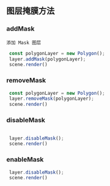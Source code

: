 ## 图层掩膜方法

### addMask
    添加 Mask 图层
```ts
 const polygonLayer = new Polygon();
 layer.addMask(polygonLayer);
 scene.render()
```
### removeMask

```ts
 const polygonLayer = new Polygon();
 layer.removeMask(polygonLayer);
 scene.render()

```
### disableMask
```ts

 layer.disableMask();
 scene.render()

```
### enableMask

```ts
 layer.disableMask();
 scene.render()
```


